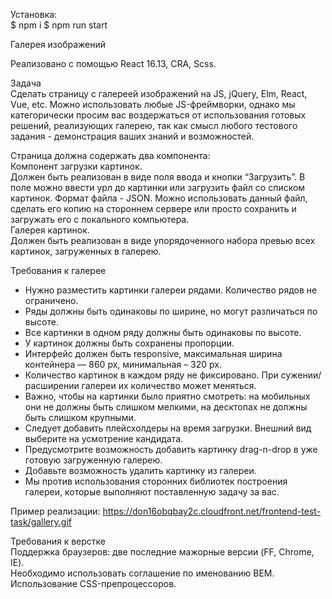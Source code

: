 Установка:<br>
$ npm i
$ npm run start

Галерея изображений<br>

Реализовано с помощью React 16.13, CRA, Scss.<br>

Задача<br>
Сделать страницу с галереей изображений на JS, jQuery, Elm, React, Vue, etc. Можно использовать любые JS-фреймворки, однако мы категорически просим вас воздержаться от использования готовых решений, реализующих галерею, так как смысл любого тестового задания - демонстрация ваших знаний и возможностей.

Страница должна содержать два компонента:<br>
Компонент загрузки картинок.<br>
Должен быть реализован в виде поля ввода и кнопки “Загрузить”. В поле можно ввести урл до картинки или загрузить файл со списком картинок. Формат файла - JSON. Можно использовать данный файл, сделать его копию на стороннем сервере или просто сохранить и загружать его с локального компьютера.<br>
Галерея картинок.<br>
Должен быть реализован в виде упорядоченного набора превью всех картинок, загруженных в галерею.<br>

Требования к галерее<br>

- Нужно разместить картинки галереи рядами. Количество рядов не ограничено.
- Ряды должны быть одинаковы по ширине, но могут различаться по высоте.
- Все картинки в одном ряду должны быть одинаковы по высоте.
- У картинок должны быть сохранены пропорции.
- Интерфейс должен быть responsive, максимальная ширина контейнера — 860 px, минимальная – 320 px.
- Количество картинок в каждом ряду не фиксировано. При сужении/расширении галереи их количество может меняться.
- Важно, чтобы на картинки было приятно смотреть: на мобильных они не должны быть слишком мелкими, на десктопах не должны быть слишком крупными.
- Следует добавить плейсхолдеры на время загрузки. Внешний вид выберите на усмотрение кандидата.
- Предусмотрите возможность добавить картинку drag-n-drop в уже готовую загруженную галерею.
- Добавьте возможность удалить картинку из галереи.
- Мы против использования сторонних библиотек построения галереи, которые выполняют поставленную задачу за вас.

Пример реализации: https://don16obqbay2c.cloudfront.net/frontend-test-task/gallery.gif

Требования к верстке<br>
Поддержка браузеров: две последние мажорные версии (FF, Chrome, IE).<br>
Необходимо использовать соглашение по именованию BEM.<br>
Использование CSS-препроцессоров.<br>
